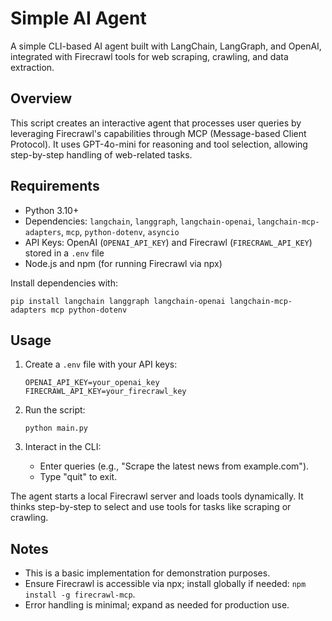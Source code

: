 # Simple AI Agent

A simple CLI-based AI agent built with LangChain, LangGraph, and OpenAI, integrated with Firecrawl tools for web scraping, crawling, and data extraction.

## Overview

This script creates an interactive agent that processes user queries by leveraging Firecrawl's capabilities through MCP (Message-based Client Protocol). It uses GPT-4o-mini for reasoning and tool selection, allowing step-by-step handling of web-related tasks.

## Requirements

- Python 3.10+
- Dependencies: `langchain`, `langgraph`, `langchain-openai`, `langchain-mcp-adapters`, `mcp`, `python-dotenv`, `asyncio`
- API Keys: OpenAI (`OPENAI_API_KEY`) and Firecrawl (`FIRECRAWL_API_KEY`) stored in a `.env` file
- Node.js and npm (for running Firecrawl via npx)

Install dependencies with:
```
pip install langchain langgraph langchain-openai langchain-mcp-adapters mcp python-dotenv
```

## Usage

1. Create a `.env` file with your API keys:
   ```
   OPENAI_API_KEY=your_openai_key
   FIRECRAWL_API_KEY=your_firecrawl_key
   ```

2. Run the script:
   ```
   python main.py
   ```

3. Interact in the CLI:
   - Enter queries (e.g., "Scrape the latest news from example.com").
   - Type "quit" to exit.

The agent starts a local Firecrawl server and loads tools dynamically. It thinks step-by-step to select and use tools for tasks like scraping or crawling.

## Notes

- This is a basic implementation for demonstration purposes.
- Ensure Firecrawl is accessible via npx; install globally if needed: `npm install -g firecrawl-mcp`.
- Error handling is minimal; expand as needed for production use.
